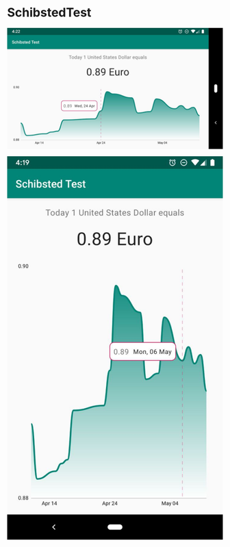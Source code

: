 # SchibstedTest

![Schibsted Test](/screenshots/land.jpg?raw=true)

![Schibsted Test](/screenshots/port.jpg?raw=true)
